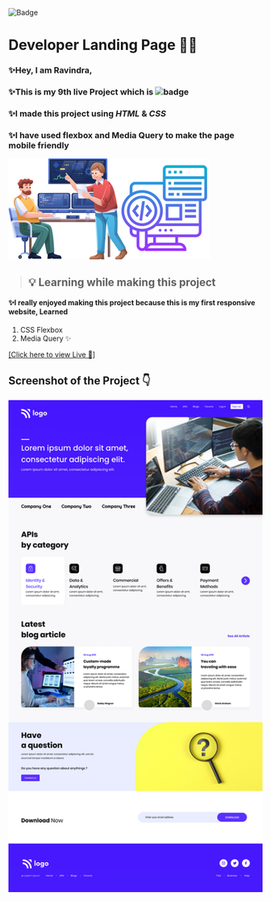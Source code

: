 ![Badge](https://img.shields.io/badge/Project--9-Home--Page-green)
# Developer Landing Page 🧑‍💻

### ✨Hey, I am **Ravindra**, 
### ✨This is  my 9th live Project which is ![badge](https://img.shields.io/badge/Mobile---Responsive--Page-Red)
### ✨I made this project using *HTML* & *CSS* 
### ✨I have used flexbox and Media Query to make the page mobile friendly 

![](./images/Untitled%20design.svg)
>##  💡 Learning while making this project

#### ✨I really enjoyed making this project because this is my first responsive website, Learned
1. CSS Flexbox
2. Media Query  ✨

[[Click here to view Live 🚀]](https://rp-project-9.netlify.app/ "Law Home Page")

## Screenshot of the Project 👇
![](./images/Developer%20Landingpage.png)
